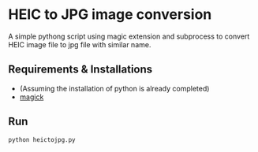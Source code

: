 # HEIC to JPG image conversion
A simple pythong script using magic extension and subprocess to convert HEIC image file to jpg file with similar name.

## Requirements & Installations
- (Assuming the installation of python is already completed)
- [magick](https://imagemagick.org/script/download.php)

## Run

```bash
python heictojpg.py
```
